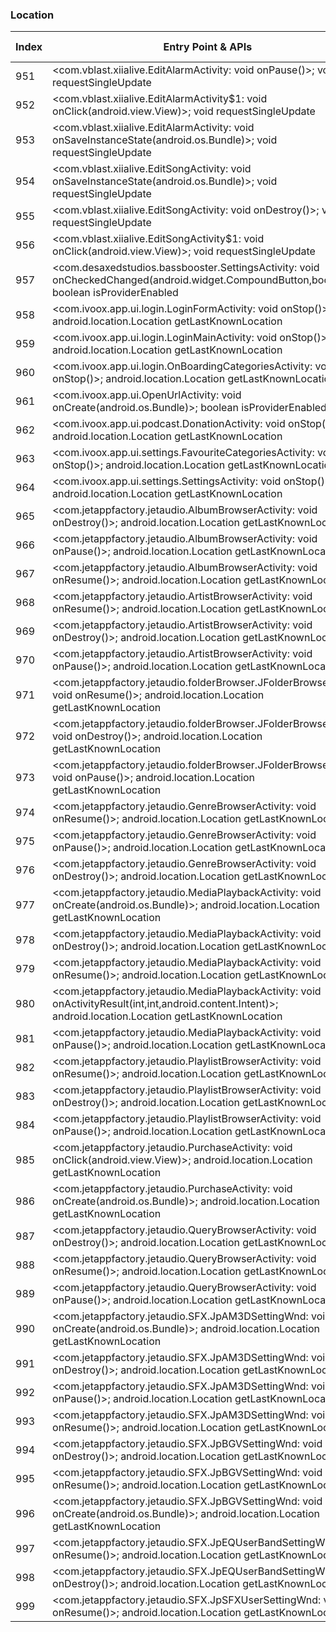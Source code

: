 ### Location
| Index | Entry Point & APIs | Screen shot | Resource id | Label |
| ------------- | ------------- | ------------- |-------------|-------------|
| 951 | <com.vblast.xiialive.EditAlarmActivity: void onPause()>; void requestSingleUpdate | ![](D:\COSMOS\output\py\Play_win8\Music_Audio\com.android.DroidLiveLite\com.vblast.xiialive.EditAlarmActivity.png) |  | |
| 952 | <com.vblast.xiialive.EditAlarmActivity$1: void onClick(android.view.View)>; void requestSingleUpdate | ![](D:\COSMOS\output\py\Play_win8\Music_Audio\com.android.DroidLiveLite\com.vblast.xiialive.EditAlarmActivity.png) |  | |
| 953 | <com.vblast.xiialive.EditAlarmActivity: void onSaveInstanceState(android.os.Bundle)>; void requestSingleUpdate | ![](D:\COSMOS\output\py\Play_win8\Music_Audio\com.android.DroidLiveLite\com.vblast.xiialive.EditAlarmActivity.png) |  | |
| 954 | <com.vblast.xiialive.EditSongActivity: void onSaveInstanceState(android.os.Bundle)>; void requestSingleUpdate | ![](D:\COSMOS\output\py\Play_win8\Music_Audio\com.android.DroidLiveLite\com.vblast.xiialive.EditSongActivity.png) |  | |
| 955 | <com.vblast.xiialive.EditSongActivity: void onDestroy()>; void requestSingleUpdate | ![](D:\COSMOS\output\py\Play_win8\Music_Audio\com.android.DroidLiveLite\com.vblast.xiialive.EditSongActivity.png) |  | |
| 956 | <com.vblast.xiialive.EditSongActivity$1: void onClick(android.view.View)>; void requestSingleUpdate | ![](D:\COSMOS\output\py\Play_win8\Music_Audio\com.android.DroidLiveLite\com.vblast.xiialive.EditSongActivity.png) |  | |
| 957 | <com.desaxedstudios.bassbooster.SettingsActivity: void onCheckedChanged(android.widget.CompoundButton,boolean)>; boolean isProviderEnabled | ![](D:\COSMOS\output\py\Play_win8\Music_Audio\com.desaxedstudios.bassbooster\com.desaxedstudios.bassbooster.SettingsActivity.png) |  | |
| 958 | <com.ivoox.app.ui.login.LoginFormActivity: void onStop()>; android.location.Location getLastKnownLocation | ![](D:\COSMOS\output\py\Play_win8\Music_Audio\com.ivoox.app\com.ivoox.app.ui.login.LoginFormActivity.png) |  | |
| 959 | <com.ivoox.app.ui.login.LoginMainActivity: void onStop()>; android.location.Location getLastKnownLocation | ![](D:\COSMOS\output\py\Play_win8\Music_Audio\com.ivoox.app\com.ivoox.app.ui.login.LoginMainActivity.png) |  | |
| 960 | <com.ivoox.app.ui.login.OnBoardingCategoriesActivity: void onStop()>; android.location.Location getLastKnownLocation | ![](D:\COSMOS\output\py\Play_win8\Music_Audio\com.ivoox.app9\com.ivoox.app.ui.login.OnBoardingCategoriesActivity.png) |  | |
| 961 | <com.ivoox.app.ui.OpenUrlActivity: void onCreate(android.os.Bundle)>; boolean isProviderEnabled | ![](D:\COSMOS\output\py\Play_win8\Music_Audio\com.ivoox.app\com.ivoox.app.ui.OpenUrlActivity.png) |  | |
| 962 | <com.ivoox.app.ui.podcast.DonationActivity: void onStop()>; android.location.Location getLastKnownLocation | ![](D:\COSMOS\output\py\Play_win8\Music_Audio\com.ivoox.app9\com.ivoox.app.ui.podcast.DonationActivity.png) |  | |
| 963 | <com.ivoox.app.ui.settings.FavouriteCategoriesActivity: void onStop()>; android.location.Location getLastKnownLocation | ![](D:\COSMOS\output\py\Play_win8\Music_Audio\com.ivoox.app9\com.ivoox.app.ui.settings.FavouriteCategoriesActivity.png) |  | |
| 964 | <com.ivoox.app.ui.settings.SettingsActivity: void onStop()>; android.location.Location getLastKnownLocation | ![](D:\COSMOS\output\py\Play_win8\Music_Audio\com.ivoox.app9\com.ivoox.app.ui.settings.SettingsActivity.png) |  | |
| 965 | <com.jetappfactory.jetaudio.AlbumBrowserActivity: void onDestroy()>; android.location.Location getLastKnownLocation | ![](D:\COSMOS\output\py\Play_win8\Music_Audio\com.jetappfactory.jetaudio\com.jetappfactory.jetaudio.AlbumBrowserActivity.png) |  | |
| 966 | <com.jetappfactory.jetaudio.AlbumBrowserActivity: void onPause()>; android.location.Location getLastKnownLocation | ![](D:\COSMOS\output\py\Play_win8\Music_Audio\com.jetappfactory.jetaudio\com.jetappfactory.jetaudio.AlbumBrowserActivity.png) |  | |
| 967 | <com.jetappfactory.jetaudio.AlbumBrowserActivity: void onResume()>; android.location.Location getLastKnownLocation | ![](D:\COSMOS\output\py\Play_win8\Music_Audio\com.jetappfactory.jetaudio\com.jetappfactory.jetaudio.AlbumBrowserActivity.png) |  | |
| 968 | <com.jetappfactory.jetaudio.ArtistBrowserActivity: void onResume()>; android.location.Location getLastKnownLocation | ![](D:\COSMOS\output\py\Play_win8\Music_Audio\com.jetappfactory.jetaudio\com.jetappfactory.jetaudio.ArtistBrowserActivity.png) |  | |
| 969 | <com.jetappfactory.jetaudio.ArtistBrowserActivity: void onDestroy()>; android.location.Location getLastKnownLocation | ![](D:\COSMOS\output\py\Play_win8\Music_Audio\com.jetappfactory.jetaudio\com.jetappfactory.jetaudio.ArtistBrowserActivity.png) |  | |
| 970 | <com.jetappfactory.jetaudio.ArtistBrowserActivity: void onPause()>; android.location.Location getLastKnownLocation | ![](D:\COSMOS\output\py\Play_win8\Music_Audio\com.jetappfactory.jetaudio\com.jetappfactory.jetaudio.ArtistBrowserActivity.png) |  | |
| 971 | <com.jetappfactory.jetaudio.folderBrowser.JFolderBrowserWnd: void onResume()>; android.location.Location getLastKnownLocation | ![](D:\COSMOS\output\py\Play_win8\Music_Audio\com.jetappfactory.jetaudio\com.jetappfactory.jetaudio.folderBrowser.JFolderBrowserWnd.png) |  | |
| 972 | <com.jetappfactory.jetaudio.folderBrowser.JFolderBrowserWnd: void onDestroy()>; android.location.Location getLastKnownLocation | ![](D:\COSMOS\output\py\Play_win8\Music_Audio\com.jetappfactory.jetaudio\com.jetappfactory.jetaudio.folderBrowser.JFolderBrowserWnd.png) |  | |
| 973 | <com.jetappfactory.jetaudio.folderBrowser.JFolderBrowserWnd: void onPause()>; android.location.Location getLastKnownLocation | ![](D:\COSMOS\output\py\Play_win8\Music_Audio\com.jetappfactory.jetaudio\com.jetappfactory.jetaudio.folderBrowser.JFolderBrowserWnd.png) |  | |
| 974 | <com.jetappfactory.jetaudio.GenreBrowserActivity: void onResume()>; android.location.Location getLastKnownLocation | ![](D:\COSMOS\output\py\Play_win8\Music_Audio\com.jetappfactory.jetaudio\com.jetappfactory.jetaudio.GenreBrowserActivity.png) |  | |
| 975 | <com.jetappfactory.jetaudio.GenreBrowserActivity: void onPause()>; android.location.Location getLastKnownLocation | ![](D:\COSMOS\output\py\Play_win8\Music_Audio\com.jetappfactory.jetaudio\com.jetappfactory.jetaudio.GenreBrowserActivity.png) |  | |
| 976 | <com.jetappfactory.jetaudio.GenreBrowserActivity: void onDestroy()>; android.location.Location getLastKnownLocation | ![](D:\COSMOS\output\py\Play_win8\Music_Audio\com.jetappfactory.jetaudio\com.jetappfactory.jetaudio.GenreBrowserActivity.png) |  | |
| 977 | <com.jetappfactory.jetaudio.MediaPlaybackActivity: void onCreate(android.os.Bundle)>; android.location.Location getLastKnownLocation | ![](D:\COSMOS\output\py\Play_win8\Music_Audio\com.jetappfactory.jetaudio\com.jetappfactory.jetaudio.MediaPlaybackActivity.png) |  | |
| 978 | <com.jetappfactory.jetaudio.MediaPlaybackActivity: void onDestroy()>; android.location.Location getLastKnownLocation | ![](D:\COSMOS\output\py\Play_win8\Music_Audio\com.jetappfactory.jetaudio\com.jetappfactory.jetaudio.MediaPlaybackActivity.png) |  | |
| 979 | <com.jetappfactory.jetaudio.MediaPlaybackActivity: void onResume()>; android.location.Location getLastKnownLocation | ![](D:\COSMOS\output\py\Play_win8\Music_Audio\com.jetappfactory.jetaudio\com.jetappfactory.jetaudio.MediaPlaybackActivity.png) |  | |
| 980 | <com.jetappfactory.jetaudio.MediaPlaybackActivity: void onActivityResult(int,int,android.content.Intent)>; android.location.Location getLastKnownLocation | ![](D:\COSMOS\output\py\Play_win8\Music_Audio\com.jetappfactory.jetaudio\com.jetappfactory.jetaudio.MediaPlaybackActivity.png) |  | |
| 981 | <com.jetappfactory.jetaudio.MediaPlaybackActivity: void onPause()>; android.location.Location getLastKnownLocation | ![](D:\COSMOS\output\py\Play_win8\Music_Audio\com.jetappfactory.jetaudio\com.jetappfactory.jetaudio.MediaPlaybackActivity.png) |  | |
| 982 | <com.jetappfactory.jetaudio.PlaylistBrowserActivity: void onResume()>; android.location.Location getLastKnownLocation | ![](D:\COSMOS\output\py\Play_win8\Music_Audio\com.jetappfactory.jetaudio\com.jetappfactory.jetaudio.PlaylistBrowserActivity.png) |  | |
| 983 | <com.jetappfactory.jetaudio.PlaylistBrowserActivity: void onDestroy()>; android.location.Location getLastKnownLocation | ![](D:\COSMOS\output\py\Play_win8\Music_Audio\com.jetappfactory.jetaudio\com.jetappfactory.jetaudio.PlaylistBrowserActivity.png) |  | |
| 984 | <com.jetappfactory.jetaudio.PlaylistBrowserActivity: void onPause()>; android.location.Location getLastKnownLocation | ![](D:\COSMOS\output\py\Play_win8\Music_Audio\com.jetappfactory.jetaudio\com.jetappfactory.jetaudio.PlaylistBrowserActivity.png) |  | |
| 985 | <com.jetappfactory.jetaudio.PurchaseActivity: void onClick(android.view.View)>; android.location.Location getLastKnownLocation | ![](D:\COSMOS\output\py\Play_win8\Music_Audio\com.jetappfactory.jetaudio\com.jetappfactory.jetaudio.PurchaseActivity.png) |  | |
| 986 | <com.jetappfactory.jetaudio.PurchaseActivity: void onCreate(android.os.Bundle)>; android.location.Location getLastKnownLocation | ![](D:\COSMOS\output\py\Play_win8\Music_Audio\com.jetappfactory.jetaudio\com.jetappfactory.jetaudio.PurchaseActivity.png) |  | |
| 987 | <com.jetappfactory.jetaudio.QueryBrowserActivity: void onDestroy()>; android.location.Location getLastKnownLocation | ![](D:\COSMOS\output\py\Play_win8\Music_Audio\com.jetappfactory.jetaudio\com.jetappfactory.jetaudio.QueryBrowserActivity.png) |  | |
| 988 | <com.jetappfactory.jetaudio.QueryBrowserActivity: void onResume()>; android.location.Location getLastKnownLocation | ![](D:\COSMOS\output\py\Play_win8\Music_Audio\com.jetappfactory.jetaudio\com.jetappfactory.jetaudio.QueryBrowserActivity.png) |  | |
| 989 | <com.jetappfactory.jetaudio.QueryBrowserActivity: void onPause()>; android.location.Location getLastKnownLocation | ![](D:\COSMOS\output\py\Play_win8\Music_Audio\com.jetappfactory.jetaudio\com.jetappfactory.jetaudio.QueryBrowserActivity.png) |  | |
| 990 | <com.jetappfactory.jetaudio.SFX.JpAM3DSettingWnd: void onCreate(android.os.Bundle)>; android.location.Location getLastKnownLocation | ![](D:\COSMOS\output\py\Play_win8\Music_Audio\com.jetappfactory.jetaudio\com.jetappfactory.jetaudio.SFX.JpAM3DSettingWnd.png) |  | |
| 991 | <com.jetappfactory.jetaudio.SFX.JpAM3DSettingWnd: void onDestroy()>; android.location.Location getLastKnownLocation | ![](D:\COSMOS\output\py\Play_win8\Music_Audio\com.jetappfactory.jetaudio\com.jetappfactory.jetaudio.SFX.JpAM3DSettingWnd.png) |  | |
| 992 | <com.jetappfactory.jetaudio.SFX.JpAM3DSettingWnd: void onPause()>; android.location.Location getLastKnownLocation | ![](D:\COSMOS\output\py\Play_win8\Music_Audio\com.jetappfactory.jetaudio\com.jetappfactory.jetaudio.SFX.JpAM3DSettingWnd.png) |  | |
| 993 | <com.jetappfactory.jetaudio.SFX.JpAM3DSettingWnd: void onResume()>; android.location.Location getLastKnownLocation | ![](D:\COSMOS\output\py\Play_win8\Music_Audio\com.jetappfactory.jetaudio\com.jetappfactory.jetaudio.SFX.JpAM3DSettingWnd.png) |  | |
| 994 | <com.jetappfactory.jetaudio.SFX.JpBGVSettingWnd: void onDestroy()>; android.location.Location getLastKnownLocation | ![](D:\COSMOS\output\py\Play_win8\Music_Audio\com.jetappfactory.jetaudio\com.jetappfactory.jetaudio.SFX.JpBGVSettingWnd.png) |  | |
| 995 | <com.jetappfactory.jetaudio.SFX.JpBGVSettingWnd: void onResume()>; android.location.Location getLastKnownLocation | ![](D:\COSMOS\output\py\Play_win8\Music_Audio\com.jetappfactory.jetaudio\com.jetappfactory.jetaudio.SFX.JpBGVSettingWnd.png) |  | |
| 996 | <com.jetappfactory.jetaudio.SFX.JpBGVSettingWnd: void onCreate(android.os.Bundle)>; android.location.Location getLastKnownLocation | ![](D:\COSMOS\output\py\Play_win8\Music_Audio\com.jetappfactory.jetaudio\com.jetappfactory.jetaudio.SFX.JpBGVSettingWnd.png) |  | |
| 997 | <com.jetappfactory.jetaudio.SFX.JpEQUserBandSettingWnd: void onResume()>; android.location.Location getLastKnownLocation | ![](D:\COSMOS\output\py\Play_win8\Music_Audio\com.jetappfactory.jetaudio\com.jetappfactory.jetaudio.SFX.JpEQUserBandSettingWnd.png) |  | |
| 998 | <com.jetappfactory.jetaudio.SFX.JpEQUserBandSettingWnd: void onDestroy()>; android.location.Location getLastKnownLocation | ![](D:\COSMOS\output\py\Play_win8\Music_Audio\com.jetappfactory.jetaudio\com.jetappfactory.jetaudio.SFX.JpEQUserBandSettingWnd.png) |  | |
| 999 | <com.jetappfactory.jetaudio.SFX.JpSFXUserSettingWnd: void onResume()>; android.location.Location getLastKnownLocation | ![](D:\COSMOS\output\py\Play_win8\Music_Audio\com.jetappfactory.jetaudio\com.jetappfactory.jetaudio.SFX.JpSFXUserSettingWnd.png) |  | |
